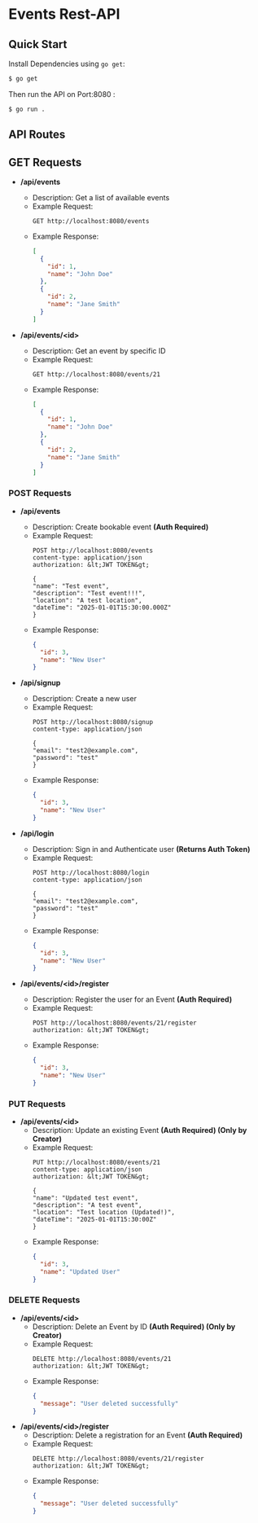 # Events Rest-API

## Quick Start

Install Dependencies using `go get`:

```sh
$ go get
```

Then run the API on Port:8080 :

```sh
$ go run .
```


## API Routes

## GET Requests

- **/api/events**
  - Description: Get a list of available events
  - Example Request:
    ```http
    GET http://localhost:8080/events
    ```
  - Example Response:
    ```json
    [
      {
        "id": 1,
        "name": "John Doe"
      },
      {
        "id": 2,
        "name": "Jane Smith"
      }
    ]
    ```

- **/api/events/&lt;id&gt;**
  - Description: Get an event by specific ID
  - Example Request:
    ```http
    GET http://localhost:8080/events/21
    ```
  - Example Response:
    ```json
    [
      {
        "id": 1,
        "name": "John Doe"
      },
      {
        "id": 2,
        "name": "Jane Smith"
      }
    ]
    ```

### POST Requests

- **/api/events**
  - Description: Create bookable event **(Auth Required)**
  - Example Request:
    ```http
    POST http://localhost:8080/events
    content-type: application/json
    authorization: &lt;JWT TOKEN&gt;

    {
    "name": "Test event",
    "description": "Test event!!!",
    "location": "A test location",
    "dateTime": "2025-01-01T15:30:00.000Z"
    }
    ```
  - Example Response:
    ```json
    {
      "id": 3,
      "name": "New User"
    }
    ```

- **/api/signup**
  - Description: Create a new user
  - Example Request:
    ```http
    POST http://localhost:8080/signup
    content-type: application/json

    {
    "email": "test2@example.com",
    "password": "test"
    }
    ```
  - Example Response:
    ```json
    {
      "id": 3,
      "name": "New User"
    }
    ```

- **/api/login**
  - Description: Sign in and Authenticate user **(Returns Auth Token)**
  - Example Request:
    ```http
    POST http://localhost:8080/login
    content-type: application/json

    {
    "email": "test2@example.com",
    "password": "test"
    }
    ```
  - Example Response:
    ```json
    {
      "id": 3,
      "name": "New User"
    }
    ```

- **/api/events/&lt;id&gt;/register**
  - Description: Register the user for an Event **(Auth Required)**
  - Example Request:
    ```http
    POST http://localhost:8080/events/21/register
    authorization: &lt;JWT TOKEN&gt;
    ```
  - Example Response:
    ```json
    {
      "id": 3,
      "name": "New User"
    }
    ```


### PUT Requests

- **/api/events/&lt;id&gt;**
  - Description: Update an existing Event **(Auth Required) (Only by Creator)**
  - Example Request:
    ```http
    PUT http://localhost:8080/events/21
    content-type: application/json
    authorization: &lt;JWT TOKEN&gt;

    {
    "name": "Updated test event",
    "description": "A test event",
    "location": "Test location (Updated!)",
    "dateTime": "2025-01-01T15:30:00Z"
    }
    ```
  - Example Response:
    ```json
    {
      "id": 3,
      "name": "Updated User"
    }
    ```

### DELETE Requests

- **/api/events/&lt;id&gt;**
  - Description: Delete an Event by ID **(Auth Required) (Only by Creator)**
  - Example Request:
    ```http
    DELETE http://localhost:8080/events/21
    authorization: &lt;JWT TOKEN&gt;
    ```
  - Example Response:
    ```json
    {
      "message": "User deleted successfully"
    }
    ```
- **/api/events/&lt;id&gt;/register**
  - Description: Delete a registration for an Event **(Auth Required)**
  - Example Request:
    ```http
    DELETE http://localhost:8080/events/21/register
    authorization: &lt;JWT TOKEN&gt;
    ```
  - Example Response:
    ```json
    {
      "message": "User deleted successfully"
    }
    ```




